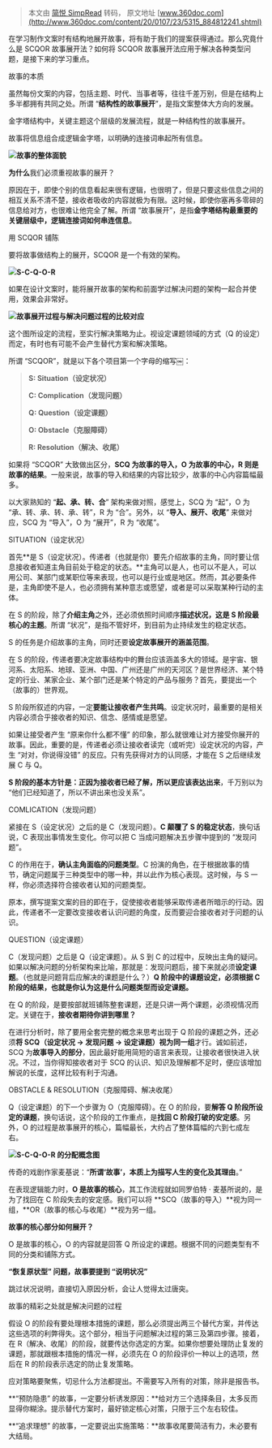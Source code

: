 > 本文由 [简悦 SimpRead](http://ksria.com/simpread/) 转码， 原文地址 [www.360doc.com](http://www.360doc.com/content/20/0107/23/5315_884812241.shtml)

在学习制作文案时有结构地展开故事，将有助于我们的提案获得通过。那么究竟什么是 SCQOR 故事展开法？如何将 SCQOR 故事展开法应用于解决各种类型问题，是接下来的学习重点。

故事的本质

虽然每份文案的内容，包括主题、时代、当事者等，往往千差万别，但是在结构上多半都拥有共同之处。所谓 “**结构性的故事展开**”，是指文案整体大方向的发展。

金字塔结构中，关键主题这个层级的发展流程，就是一种结构性的故事展开。

故事将信息组合成逻辑金字塔，以明确的连接词串起所有信息。

**![](http://image109.360doc.com/DownloadImg/2020/01/0723/179830828_2_202001071134393)故事的整体面貌**

**为什么**我们必须重视故事的展开？

原因在于，即使个别的信息看起来很有逻辑，也很明了，但是只要这些信息之间的相互关系不清不楚，接收者吸收的内容就极为有限。这时候，即使你塞再多零碎的信息给对方，也很难让他完全了解。所谓 “故事展开”，是指**金字塔结构最重要的关键层级中，逻辑连接词如何串连信息**。

用 SCQOR 铺陈

要将故事做结构上的展开，SCQOR 是一个有效的架构。

**![](http://image109.360doc.com/DownloadImg/2020/01/0723/179830828_3_2020010711343950)S-C-Q-O-R**

如果在设计文案时，能将展开故事的架构和前面学过解决问题的架构一起合并使用，效果会非常好。

**![](http://image109.360doc.com/DownloadImg/2020/01/0723/179830828_4_2020010711343997)故事展开过程与解决问题过程的比较对应**

这个图所设定的流程，至实行解决策略为止。视设定课题领域的方式（Q 的设定）而定，有时也有可能不会产生替代方案和解决策略。

所谓 “SCQOR”，就是以下各个项目第一个字母的缩写￼：

> **S: Situation（设定状况）**
> 
> **C: Complication（发现问题）**
> 
> **Q: Question（设定课题）**
> 
> **O: Obstacle（克服障碍）**
> 
> **R: Resolution（解决、收尾）**

如果将 “SCQOR” 大致做出区分，**SCQ 为故事的导入，O 为故事的中心，R 则是故事的结果**。一般来说，故事的导入和结果的内容比较少，故事的中心内容篇幅最多。

以大家熟知的 “**起、承、转、合**” 架构来做对照，感觉上，SCQ 为 “起”，O 为 “承、转、承、转、承、转”，R 为 “合”。另外，以 “**导入、展开、收尾**” 来做对应，SCQ 为 “导入”，O 为 “展开”，R 为 “收尾”。

SITUATION（设定状况）

首先**是 S（设定状况）。传递者（也就是你）要先介绍故事的主角，同时要让信息接收者知道主角目前处于稳定的状态。**主角可以是人，也可以不是人，可以用公司、某部门或某职位等来表现，也可以是行业或是地区。然而，其必要条件是，主角即使不是人，也必须拥有某种意志或愿望，或者是可以采取某种行动的主体。

在 S 的阶段，除了**介绍主角**之外，还必须依照时间顺序**描述状况，这是 S 阶段最核心的主题**。所谓 “状况”，是指不管好坏，到目前为止持续发生的稳定状态。

S 的任务是介绍故事的主角，同时还要**设定故事展开的涵盖范围**。

在 S 的阶段，传递者要决定故事结构中的舞台应该涵盖多大的领域。是宇宙、银河系、太阳系、地球、亚洲、中国、广州还是广州的天河区？是世界经济、某个特定的行业、某家企业、某个部门还是某个特定的产品与服务？首先，要提出一个（故事的）世界观。

S 阶段所叙述的内容，一定**要能让接收者产生共鸣**。设定状况时，最重要的是相关内容必须合乎接收者的知识、信念、感情或是愿望。

如果让接受者产生 “原来你什么都不懂” 的印象，那么就很难让对方接受你展开的故事。因此，重要的是，传递者必须让接收者读完（或听完）设定状况的内容，产生 “对对，你说得没错” 的反应。只有先获得对方的认同感，才能在 S 之后继续发展 C 与 Q。

**S 阶段的基本方针是：正因为接收者已经了解，所以更应该表达出来**，千万别以为 “他们已经知道了，所以不讲出来也没关系”。

COMLICATION（发现问题）

紧接在 S（设定状况）之后的是 C（发现问题）。**C 颠覆了 S 的稳定状态**，换句话说，C 表现出事情发生变化。你可以把 C 当成问题解决五步骤中提到的 “发现问题”。

C 的作用在于，**确认主角面临的问题类型**。C 扮演的角色，在于根据故事的情节，确定问题属于三种类型中的哪一种，并以此作为核心表现。这时候，与 S 一样，你必须选择符合接收者认知的问题类型。

原本，撰写提案文案的目的即在于，促使接收者能够采取传递者所暗示的行动。因此，传递者不一定要改变接收者认识问题的角度，反而要迎合接收者对于问题的认识。

QUESTION（设定课题）

C（发现问题）之后是 Q（设定课题）。从 S 到 C 的过程中，反映出主角的疑问。如果以解决问题的分析架构来比喻，那就是：发现问题后，接下来就必须**设定课题**。（也就是问题背后应解决的课题是什么？）**Q 阶段中的课题设定，必须根据 C 阶段的结果，也就是你认为这是什么问题类型而设定课题。**

在 Q 的阶段，是要按部就班铺陈整套课题，还是只讲一两个课题，必须视情况而定。关键在于，**接收者期待你讲到哪里？**

在进行分析时，除了要用全套完整的概念来思考出现于 Q 阶段的课题之外，还必须**将 SCQ（设定状况 → 发现问题 → 设定课题）视为同一组**才行。诚如前述，SCQ 为**故事导入的部分**，因此最好能用简短的语言来表现，让接收者很快进入状况。不过，当你得知接收者对于 SCQ 的认识、知识及理解都不足时，便应该增加解说的长度，这样比较有利于沟通。

OBSTACLE & RESOLUTION（克服障碍、解决收尾）

Q（设定课题）的下一个步骤为 O（克服障碍）。在 O 的阶段，要**解答 Q 阶段所设定的课题**，换句话说，这个阶段的工作重点，是**找回 C 阶段打破的安定感**。另外，O 的过程是故事展开的核心，篇幅最长，大约占了整体篇幅的六到七成左右。

**![](http://image109.360doc.com/DownloadImg/2020/01/0723/179830828_5_20200107113439159)S-C-Q-O-R 的分配概念图**

传奇的戏剧作家麦基说：“**所谓‘故事’，本质上为描写人生的变化及其理由**。”

在表现逻辑能力时，**O 是故事的核心**，其工作流程就如同罗伯特 · 麦基所说的，是为了找回在 C 阶段失去的安定感。我们可以将 **SCQ（故事的导入）**视为同一组，**OR（故事的核心与收尾）**视为另一组。

**故事的核心部分如何展开？**

O 是故事的核心，O 的内容就是回答 Q 所设定的课题。根据不同的问题类型有不同的分类和铺陈方式。

**“恢复原状型” 问题，故事要提到 “说明状况”**

跳过状况说明，直接切入原因分析，会让人觉得太过唐突。

故事的精彩之处就是解决问题的过程

假设 O 的阶段有要处理根本措施的课题，那么必须提出两三个替代方案，并传达这些选项的利弊得失。这个部分，相当于问题解决过程的第三及第四步骤。接着，在 R（解决、收尾）的阶段，就要传达你选定的方案。如果你想要处理防止复发的课题，那就跟根本措施的情况一样，必须先在 O 的阶段评价一种以上的选项，然后在 R 的阶段表示选定的防止复发策略。

应对策略要聚焦，切忌什么方法都提出。不需要写入所有的对策，除非是报告书。

**“预防隐患” 的故事，一定要分析诱发原因：**给对方三个选择条目，太多反而显得你糊涂。提示替代方案时，最好锁定核心对策，只限于三个左右较佳。

**“追求理想” 的故事，一定要说出实施策略：**故事收尾要简洁有力，未必要有大结局。